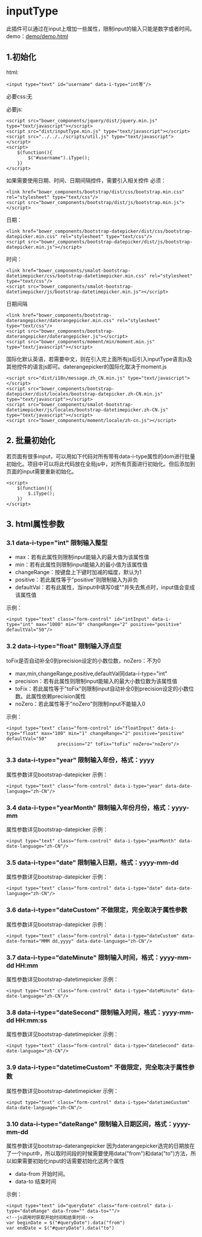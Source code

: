 # inputType

此插件可以通过在input上增加一些属性，限制input的输入只能是数字或者时间。demo：[demo/demo.html](demo/demo.html)

## 1.初始化

html:
    
    <input type="text" id="username" data-i-type="int等"/>
    
必要css:无

必要js:

    <script src="bower_components/jquery/dist/jquery.min.js" type="text/javascript"></script>
    <script src="dist/inputType.min.js" type="text/javascript"></script>
    <script src="../../../scripts/util.js" type="text/javascript"></script>
    <script>
        $(function(){
            $("#username").iType();
        })
    </script>

如果需要使用日期、时间、日期间隔控件，需要引入相关控件
必须：

    <link href="bower_components/bootstrap/dist/css/bootstrap.min.css" rel="stylesheet" type="text/css"/>
    <script src="bower_components/bootstrap/dist/js/bootstrap.min.js"></script>
日期： 

    <link href="bower_components/bootstrap-datepicker/dist/css/bootstrap-datepicker.min.css" rel="stylesheet" type="text/css"/>
    <script src="bower_components/bootstrap-datepicker/dist/js/bootstrap-datepicker.min.js"></script>
时间：

    <link href="bower_components/smalot-bootstrap-datetimepicker/css/bootstrap-datetimepicker.min.css" rel="stylesheet" type="text/css"/>
    <script src="bower_components/smalot-bootstrap-datetimepicker/js/bootstrap-datetimepicker.min.js"></script>
日期间隔

    <link href="bower_components/bootstrap-daterangepicker/daterangepicker.min.css" rel="stylesheet" type="text/css"/>
    <script src="bower_components/bootstrap-daterangepicker/daterangepicker.js"></script>
    <script src="bower_components/moment/min/moment.min.js" type="text/javascript"></script>
国际化默认英语，若需要中文，则在引入完上面所有js后引入inputType语言js及其他控件的语言js即可。daterangepicker的国际化取决于moment.js

    <script src="dist/i18n/message.zh_CN.min.js" type="text/javascript"></script>
    <script src="bower_components/bootstrap-datepicker/dist/locales/bootstrap-datepicker.zh-CN.min.js" type="text/javascript"></script>
    <script src="bower_components/smalot-bootstrap-datetimepicker/js/locales/bootstrap-datetimepicker.zh-CN.js" type="text/javascript"></script>
    <script src="bower_components/moment/locale/zh-cn.js"></script>

## 2. 批量初始化
若页面有很多input，可以用如下代码对所有带有data-i-type属性的dom进行批量初始化。项目中可以将此代码放在全局js中，对所有页面进行初始化。但后添加到页面的input需要重新初始化。

    <script>
        $(function(){
            $.iType();
        })
    </script>

## 3. html属性参数
### 3.1 data-i-type="int" 限制输入整型
* max：若有此属性则限制input能输入的最大值为该属性值 
* min：若有此属性则限制input能输入的最小值为该属性值
* changeRange：按键盘上下键时加减的幅度，默认为1 
* positive：若此属性等于"positive"则限制输入为非负
* defaultVal：若有此属性，当input中填写0或""并失去焦点时，input值会变成该属性值

示例：
    
    <input type="text" class="form-control" id="intInput" data-i-type="int" max="1000" min="0" changeRange="2" positive="positive" defaultVal="50"/>

### 3.2 data-i-type="float" 限制输入浮点型
toFix是否自动补全0到precision设定的小数位数，noZero：不为0

* max,min,changeRange,positive,defaultVal同data-i-type="int"
* precision：若有此属性则限制input能输入的最大小数位数为该属性值 
* toFix：若此属性等于"toFix"则限制input自动补全0到precision设定的小数位数。此属性依赖precision属性
* noZero：若此属性等于"noZero"则限制input不能输入0

示例：
    
    <input type="text" class="form-control" id="floatInput" data-i-type="float" max="100" min="1" changeRange="2" positive="positive" defaultVal="50"
                       precision="2" toFix="toFix" noZero="noZero"/>

### 3.3 data-i-type="year" 限制输入年份，格式：yyyy
属性参数详见bootstrap-datepicker
示例：

    <input type="text" class="form-control" data-i-type="year" data-date-language="zh-CN"/>

### 3.4 data-i-type="yearMonth" 限制输入年份月份，格式：yyyy-mm
属性参数详见bootstrap-datepicker
示例：

    <input type="text" class="form-control" data-i-type="yearMonth" data-date-language="zh-CN"/>

### 3.5 data-i-type="date" 限制输入日期，格式：yyyy-mm-dd
属性参数详见bootstrap-datepicker
示例：

    <input type="text" class="form-control" data-i-type="date" data-date-language="zh-CN"/>

### 3.6 data-i-type="dateCustom" 不做限定，完全取决于属性参数
属性参数详见bootstrap-datepicker
示例：

    <input type="text" class="form-control" data-i-type="dateCustom" data-date-format="MMM dd,yyyy" data-date-language="zh-CN"/>

### 3.7 data-i-type="dateMinute" 限制输入时间，格式：yyyy-mm-dd HH:mm
属性参数详见bootstrap-datetimepicker
示例：

    <input type="text" class="form-control" data-i-type="dateMinute" data-date-language="zh-CN"/>

### 3.8 data-i-type="dateSecond" 限制输入时间，格式：yyyy-mm-dd HH:mm:ss
属性参数详见bootstrap-datetimepicker
示例：

    <input type="text" class="form-control" data-i-type="dateSecond" data-date-language="zh-CN"/>

### 3.9 data-i-type="datetimeCustom" 不做限定，完全取决于属性参数
属性参数详见bootstrap-datetimepicker
示例：

    <input type="text" class="form-control" data-i-type="datetimeCustom" data-date-language="zh-CN"/>

### 3.10 data-i-type="dateRange" 限制输入日期区间，格式：yyyy-mm-dd
属性参数详见bootstrap-daterangepicker
因为daterangepicker选完的日期放在了一个input中，所以取时间段的时候需要使用data("from")和data("to")方法，所以如果需要初始化input的话需要初始化这两个属性

* data-from 开始时间。
* data-to 结束时间

示例：

    <input type="text" id="queryDate" class="form-control" data-i-type="dateRange" data-from="" data-to=""/>
    <!--js调用时获取开始时间和结束时间-->
    var beginDate = $("#queryDate").data("from")
    var endDate = $("#queryDate").data("to")
